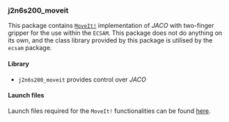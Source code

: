 ### j2n6s200_moveit
This package contains [`MoveIt!`](https://moveit.ros.org/) implementation of *JACO* with two-finger gripper for the use within the `ECSAM`. This package does not do anything on its own, and the class library provided by this package is utilised by the `ecsam` package.

#### Library
+ `j2n6s200_moveit` provides control over *JACO*

#### Launch files
Launch files required for the `MoveIt!` functionalities can be found [here](./launch/).
